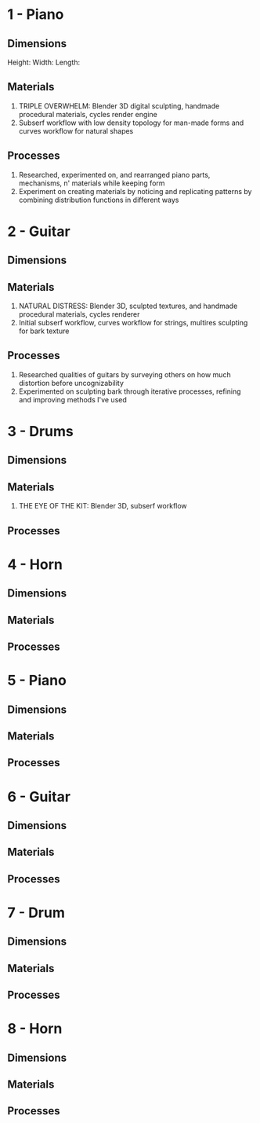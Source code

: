 # 1 - Piano
## Dimensions
Height:
Width:
Length:

## Materials
1. TRIPLE OVERWHELM: Blender 3D digital sculpting, handmade procedural materials, cycles render engine
2. Subserf workflow with low density topology for man-made forms and curves workflow for natural shapes

## Processes
1. Researched, experimented on, and rearranged piano parts, mechanisms, n' materials while keeping form
2. Experiment on creating materials by noticing and replicating patterns by combining distribution functions in different ways

# 2 - Guitar
## Dimensions

## Materials
1. NATURAL DISTRESS: Blender 3D, sculpted textures, and handmade procedural materials, cycles renderer
2. Initial subserf workflow, curves workflow for strings, multires sculpting for bark texture

## Processes
1. Researched qualities of guitars by surveying others on how much distortion before uncognizability
2. Experimented on sculpting bark through iterative processes, refining and improving methods I've used


# 3 - Drums
## Dimensions

## Materials
1. THE EYE OF THE KIT: Blender 3D, subserf workflow

## Processes

# 4 - Horn
## Dimensions

## Materials

## Processes

# 5 - Piano
## Dimensions

## Materials

## Processes

# 6 - Guitar
## Dimensions

## Materials

## Processes

# 7 - Drum
## Dimensions

## Materials

## Processes

# 8 - Horn
## Dimensions

## Materials

## Processes
